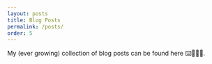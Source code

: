 ```yaml
---
layout: posts
title: Blog Posts
permalink: /posts/
order: 5
---
```


My (ever growing) collection of blog posts can be found here ⌨️📝👨‍💻.